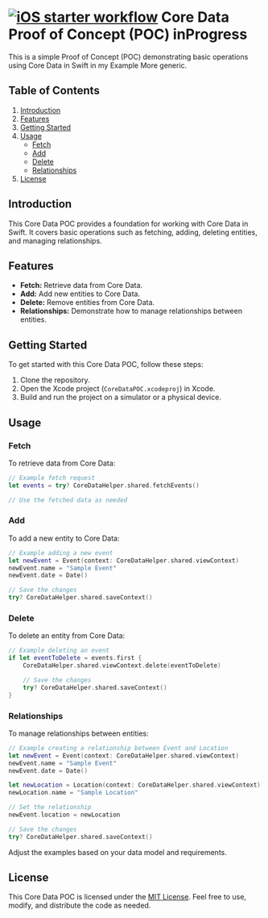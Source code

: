 # [![iOS starter workflow](https://github.com/knight6700/CoreDataPOC/actions/workflows/ios.yml/badge.svg)](https://github.com/knight6700/CoreDataPOC/actions/workflows/ios.yml) Core Data Proof of Concept (POC) inProgress 

This is a simple Proof of Concept (POC) demonstrating basic operations using Core Data in Swift in my Example More generic.

## Table of Contents

1. [Introduction](#introduction)
2. [Features](#features)
3. [Getting Started](#getting-started)
4. [Usage](#usage)
    - [Fetch](#fetch)
    - [Add](#add)
    - [Delete](#delete)
    - [Relationships](#relationships)
5. [License](#license)

## Introduction

This Core Data POC provides a foundation for working with Core Data in Swift. It covers basic operations such as fetching, adding, deleting entities, and managing relationships.

## Features

- **Fetch:** Retrieve data from Core Data.
- **Add:** Add new entities to Core Data.
- **Delete:** Remove entities from Core Data.
- **Relationships:** Demonstrate how to manage relationships between entities.

## Getting Started

To get started with this Core Data POC, follow these steps:

1. Clone the repository.
2. Open the Xcode project (`CoreDataPOC.xcodeproj`) in Xcode.
3. Build and run the project on a simulator or a physical device.

## Usage

### Fetch

To retrieve data from Core Data:

```swift
// Example fetch request
let events = try? CoreDataHelper.shared.fetchEvents()

// Use the fetched data as needed
```

### Add

To add a new entity to Core Data:

```swift
// Example adding a new event
let newEvent = Event(context: CoreDataHelper.shared.viewContext)
newEvent.name = "Sample Event"
newEvent.date = Date()

// Save the changes
try? CoreDataHelper.shared.saveContext()
```

### Delete

To delete an entity from Core Data:

```swift
// Example deleting an event
if let eventToDelete = events.first {
    CoreDataHelper.shared.viewContext.delete(eventToDelete)

    // Save the changes
    try? CoreDataHelper.shared.saveContext()
}
```

### Relationships

To manage relationships between entities:

```swift
// Example creating a relationship between Event and Location
let newEvent = Event(context: CoreDataHelper.shared.viewContext)
newEvent.name = "Sample Event"
newEvent.date = Date()

let newLocation = Location(context: CoreDataHelper.shared.viewContext)
newLocation.name = "Sample Location"

// Set the relationship
newEvent.location = newLocation

// Save the changes
try? CoreDataHelper.shared.saveContext()
```

Adjust the examples based on your data model and requirements.

## License

This Core Data POC is licensed under the [MIT License](LICENSE). Feel free to use, modify, and distribute the code as needed.

